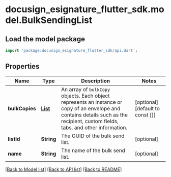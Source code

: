 # docusign_esignature_flutter_sdk.model.BulkSendingList

## Load the model package
```dart
import 'package:docusign_esignature_flutter_sdk/api.dart';
```

## Properties
Name | Type | Description | Notes
------------ | ------------- | ------------- | -------------
**bulkCopies** | [**List<BulkSendingCopy>**](BulkSendingCopy.md) | An array of `bulkCopy` objects. Each object represents an instance or copy of an envelope and contains details such as the recipient, custom fields, tabs, and other information. | [optional] [default to const []]
**listId** | **String** | The GUID of the bulk send list. | [optional] 
**name** | **String** | The name of the bulk send list. | [optional] 

[[Back to Model list]](../README.md#documentation-for-models) [[Back to API list]](../README.md#documentation-for-api-endpoints) [[Back to README]](../README.md)


